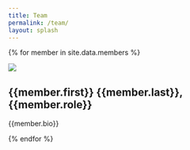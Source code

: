 ```yaml
---
title: Team
permalink: /team/
layout: splash
---
```


{% for member in site.data.members %}
  <div style="width:100%">
    <div style="    display:inline-block:    max-width:300px;">
      <img src="https://cmccomb.com/assets/images/headshot_optimized_square.jpg">
    </div>
    <div style="    display:inline-block;    width:100%; ">
      <h2>{{member.first}} {{member.last}}, {{member.role}}</h2>
      <p>{{member.bio}}</p>
    </div>
  </div>
{% endfor %}
